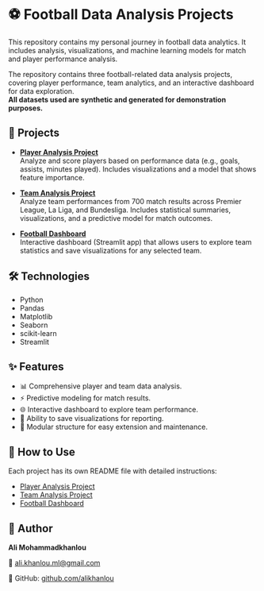 # ⚽ Football Data Analysis Projects

This repository contains my personal journey in football data analytics. It includes analysis, visualizations, and machine learning models for match and player performance analysis.

The repository contains three football-related data analysis projects, covering player performance, team analytics, and an interactive dashboard for data exploration.  
**All datasets used are synthetic and generated for demonstration purposes.**


## 📂 Projects

- [**Player Analysis Project**](player_analysis_project/README.md)  
  Analyze and score players based on performance data (e.g., goals, assists, minutes played). Includes visualizations and a model that shows feature importance.

- [**Team Analysis Project**](team_analysis_project/README.md)  
  Analyze team performances from 700 match results across Premier League, La Liga, and Bundesliga. Includes statistical summaries, visualizations, and a predictive model for match outcomes.

- [**Football Dashboard**](football_dashboard/README.md)  
  Interactive dashboard (Streamlit app) that allows users to explore team statistics and save visualizations for any selected team.



## 🛠 Technologies

- Python
- Pandas
- Matplotlib
- Seaborn
- scikit-learn
- Streamlit


## ✨ Features

- 📊 Comprehensive player and team data analysis.
- ⚡ Predictive modeling for match results.
- 🌐 Interactive dashboard to explore team performance.
- 💾 Ability to save visualizations for reporting.
- 🚀 Modular structure for easy extension and maintenance.


## 🚀 How to Use

Each project has its own README file with detailed instructions:
- [Player Analysis Project](player_analysis_project/README.md)
- [Team Analysis Project](team_analysis_project/README.md)
- [Football Dashboard](football_dashboard/README.md)


## 👤 Author

**Ali Mohammadkhanlou**

📧 ali.khanlou.ml@gmail.com

🔗 GitHub: [github.com/alikhanlou](https://github.com/alikhanlou)

